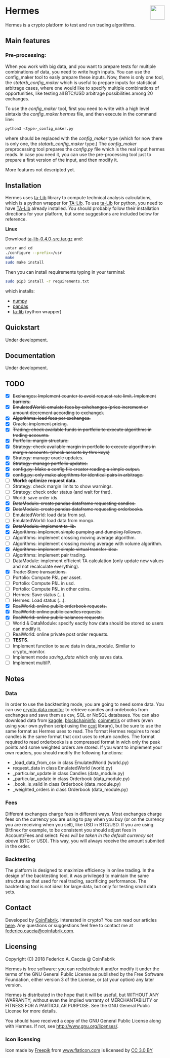 # Hermes <img align="right" width="45" height="45" src="img/hermes.png">
Hermes is a crypto platform to test and run trading algorithms.

## Main features

### Pre-processing: 

When you work with big data, and you want to prepare tests for multiple combinations of data, you need to write hugh inputs. You can use the config_maker tool to easly prepare these inputs. Now, there is only one tool, the *statarb_config_maker* which is useful to prepare inputs for statistical arbitrage cases, where one would like to specify multiple combinations of opportunities, like testing all BTC/USD arbitrage possibilities among 20 exchanges.

To use the *config_maker* tool, first you need to write with a high level sintaxis the *config_maker.hermes* file, and then execute in the command line:
```bash
python3 <type>_config_maker.py
```
where <type> should be replaced with the *config_maker* type (which for now there is only one, the *statarb_config_maker* type.)
The *config_maker* preprocessing tool prepares the *config.py* file which is the real input hermes reads. In case you need it, you can use the pre-processing tool just to prepare a first version of the input, and then modify it.

More features not descripted yet.

## Installation
Hermes uses [ta-Lib](https://github.com/mrjbq7/ta-lib) library to compute technical analysis calculations, which is a python wrapper for [TA-Lib](http://ta-lib.org/). To use [ta-Lib](https://github.com/mrjbq7/ta-lib) for python, you need to have [TA-Lib](http://ta-lib.org/) already installed. You should probably follow their installation directions for your platform, but some suggestions are included below for reference.

**Linux**

Download [ta-lib-0.4.0-src.tar.gz](http://prdownloads.sourceforge.net/ta-lib/ta-lib-0.4.0-src.tar.gz) and:

```bash
untar and cd
./configure --prefix=/usr
make
sudo make install
```
Then you can install requirements typing in your terminal:
```bash
sudo pip3 install -r requirements.txt
```
which installs:
- [numpy](http://www.numpy.org/)
- [pandas](https://pandas.pydata.org/)
- [ta-lib](https://github.com/mrjbq7/ta-lib) (python wrapper)

## Quickstart
Under development.

## Documentation
Under development.

## TODO

- [X] ~~Exchanges: Implement counter to avoid request rate limit. Implement barriers.~~
- [x] ~~EmulatedWorld: emulate fees by exhchanges (price increment or amount decrement according to exchange).~~
- [x] ~~Algorithms: load fees per exchanges.~~
- [x] ~~Oracle: implement pricing.~~
- [x] ~~Trading: check available funds in portfolio to execute algorithms in trading accounts.~~
- [x] ~~Portfolio: margin structure.~~
- [x] ~~Strategy: check available margin in portfolio to execute algorithms in margin accounts. (check asssets by thrs keys)~~
- [x] ~~Strategy: manage oracle updates.~~
- [x] ~~Strategy: manage portfolio updates.~~
- [x] ~~config.py: Make a config file creator reading a simple output.~~
- [x] ~~config.py: only make alogrithms for identical pairs in arbitrage.~~
- [ ] **World: optimize request data.**
- [ ] Strategy: check margin limits to show warnings.
- [ ] Strategy: check order status (and wait for that).
- [ ] World: save order ids.
- [x] ~~DataModule: create pandas dataframe requesting candles.~~
- [x] ~~DataModule: create pandas dataframe requesting orderbooks.~~
- [ ] EmulatedWorld: load data from sql.
- [ ] EmulatedWorld: load data from mongo.
- [x] ~~DataModule: implement ta-lib.~~
- [x] ~~Algorithms: implement simple pumping and dumping follower.~~
- [ ] Algorithms: implement crossing moving average algorithm.
- [ ] Algorithms: implement crossing moving average with volume algorithm.
- [x] ~~Algorithms: implement simple virtual transfer idea.~~
- [ ] Algorithms: implement pair trading.
- [ ] DataModule: implement efficient TA calculation (only update new values and not recalculate everything).
- [x] ~~Trade: Store transactions.~~
- [ ] Portolio: Compute P&L per asset.
- [ ] Portolio: Compute P&L in usd.
- [ ] Portolio: Compute P&L in other coins.
- [ ] Hermes: Save status (...).
- [ ] Hermes: Load status (...).
- [x] ~~RealWorld: online public orderbook requests.~~
- [x] ~~RealWorld: online public candles requests.~~
- [x] ~~RealWorld: online public balances requests.~~
- [ ] World & DataModule: specify eactly how data should be stored so users can modify it.
- [ ] RealWorld: online private post order requests.
- [ ] **TESTS**.
- [ ] Implement function to save data in data_module. Similar to crypto_monitor.
- [ ] Implement mode *saving_data* which only saves data.
- [ ] Implement multiIP.

## Notes

### Data
In order to use the backtesting mode, you are going to need some data. You can use [crypto data monitor](https://github.com/fedecaccia/crypto_data_monitor) to retrieve candles and ordebooks from exchanges and save them as csv, SQL or NoSQL databases. You can also download data from [kaggle](https://www.kaggle.com), [blockchaininfo](https://www.blockchain.com/), [coinmetris](https://coinmetrics.io/) or others (even using your own python script using the [ccxt](https://www.github.com/ccxt/ccxt) library), but be sure to use the same format as Hermes uses to read. The format Hermes requires to read candles is the same format that ccxt uses to return candles. The format required to read orderbooks is a compressed format in wich only the peak points and some weighted orders are stored. If you want to implement your own readers, you should modify the following functions:
- _load_data_from_csv in class EmulatedWorld (world.py)
- request_data in class EmulatedWorld (world.py)
- _particular_update in class Candles (data_module.py)
- _particular_update in class Orderbook (data_module.py)
- _book_is_valid in class Orderbook (data_module.py)
- _weighted_orders in class Orderbook (data_module.py)

### Fees
Different exchanges charge fees in different ways.
Most exchanges charge fees on the currency you are using to pay when you buy (or  on the currency you are receiving when you sell), like USD in BTC/USD.
If you are using Bitfinex for example, to be consistent you should adjust fees in Account/Fees and select: *Fees will be taken in the default currency set above* (BTC or USD).
This way, you will always receive the amount submited in the order.

### Backtesting
The platform is designed to maximize efficiency in online trading.
In the design of the backtesting tool, it was privileged to maintain the same structure as that used for real trading, sacrificing performance. The backtesting tool is not ideal for large data, but only for testing small data sets.

## Contact
Developed by [CoinFabrik](https://www.coinfabrik.com/). 
Interested in crypto? You can read our articles [here](https://blog.coinfabrik.com/).
Any questions or suggestions feel free to contact me at federico.caccia@coinfabrik.com.

## Licensing
Copyright (C) 2018 Federico A. Caccia @ CoinFabrik

Hermes is free software: you can redistribute it and/or modify it under the terms of the GNU General Public License as published by the Free Software Foundation, either version 3 of the License, or (at your option) any later version.

Hermes is distributed in the hope that it will be useful, but WITHOUT ANY WARRANTY; without even the implied warranty of MERCHANTABILITY or FITNESS FOR A PARTICULAR PURPOSE.  See the GNU General Public License for more details.

You should have received a copy of the GNU General Public License along with Hermes.  If not, see <http://www.gnu.org/licenses/>.

### Icon licensing
<div>Icon made by <a href="http://www.freepik.com" title="Freepik">Freepik</a> from <a href="https://www.flaticon.com/" title="Flaticon">www.flaticon.com</a> is licensed by <a href="http://creativecommons.org/licenses/by/3.0/" title="Creative Commons BY 3.0" target="_blank">CC 3.0 BY</a></div>
